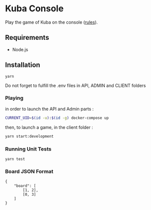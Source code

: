 # Kuba Console

Play the game of Kuba on the console ([rules](https://regle.escaleajeux.fr/akiba_rg.pdf)).

## Requirements

- Node.js

## Installation

```
yarn
```

Do not forget to fulfill the .env files in API, ADMIN and CLIENT folders

### Playing

in order to launch the API and Admin parts :

```bash
CURRENT_UID=$(id -u):$(id -g) docker-compose up
```

then, to launch a game, in the client folder :

```bash
yarn start:development
```

### Running Unit Tests

```
yarn test
```

### Board JSON Format

```
{
    "board": [
        [1, 2],
        [0, 3]
    ]
}
```
